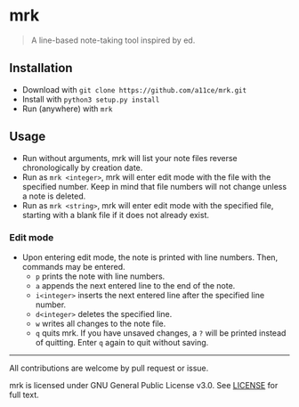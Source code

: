 # mrk 

> A line-based note-taking tool inspired by ed.

## Installation

- Download with `git clone https://github.com/a11ce/mrk.git`
- Install with `python3 setup.py install`
- Run (anywhere) with `mrk`

## Usage

- Run without arguments, mrk will list your note files reverse chronologically by creation date.
- Run as `mrk <integer>`, mrk will enter edit mode with the file with the specified number. Keep in mind that file numbers will not change unless a note is deleted.
- Run as `mrk <string>`, mrk will enter edit mode with the specified file, starting with a blank file if it does not already exist.

### Edit mode
- Upon entering edit mode, the note is printed with line numbers. Then, commands may be entered.
    - `p` prints the note with line numbers.
    - `a` appends the next entered line to the end of the note.
    - `i<integer>` inserts the next entered line after the specified line number.
    - `d<integer>` deletes the specified line.
    - `w` writes all changes to the note file.
    - `q` quits mrk. If you have unsaved changes, a `?` will be printed instead of quitting. Enter `q` again to quit without saving.

--- 

All contributions are welcome by pull request or issue.

mrk is licensed under GNU General Public License v3.0. See [LICENSE](../master/LICENSE) for full text.
